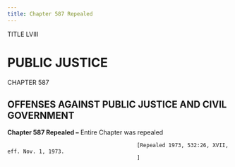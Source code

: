 ```yaml
---
title: Chapter 587 Repealed
---
```


TITLE LVIII
                                             
PUBLIC JUSTICE
==============

CHAPTER 587
                                             
OFFENSES AGAINST PUBLIC JUSTICE AND CIVIL GOVERNMENT
----------------------------------------------------

**Chapter 587 Repealed –** Entire Chapter was repealed


                                             [Repealed 1973, 532:26, XVII, eff. Nov. 1, 1973.
                                             ]
